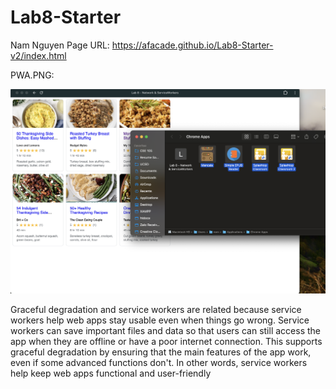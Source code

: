 # Lab8-Starter

Nam Nguyen
Page URL: https://afacade.github.io/Lab8-Starter-v2/index.html

PWA.PNG:

![pwa image](pwa.png)

Graceful degradation and service workers are related because service workers help web apps stay usable even when things go wrong. Service workers can save important files and data so that users can still access the app when they are offline or have a poor internet connection. This supports graceful degradation by ensuring that the main features of the app work, even if some advanced functions don't. In other words, service workers help keep web apps functional and user-friendly
